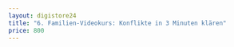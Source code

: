```yaml
---
layout: digistore24
title: "6. Familien-Videokurs: Konflikte in 3 Minuten klären"
price: 800
---
```

